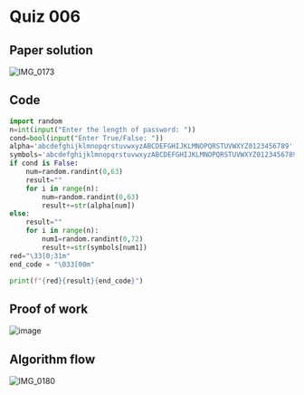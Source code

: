 # Quiz 006

## Paper solution
![IMG_0173](https://github.com/user-attachments/assets/c47ec6dc-bec7-4ac6-b228-d31a530a44c2)

## Code
```.py
import random
n=int(input("Enter the length of password: "))
cond=bool(input("Enter True/False: "))
alpha='abcdefghijklmnopqrstuvwxyzABCDEFGHIJKLMNOPQRSTUVWXYZ0123456789'
symbols='abcdefghijklmnopqrstuvwxyzABCDEFGHIJKLMNOPQRSTUVWXYZ0123456789!?#%*@$^()'
if cond is False:
    num=random.randint(0,63)
    result=""
    for i in range(n):
        num=random.randint(0,63)
        result+=str(alpha[num])
else:
    result=""
    for i in range(n):
        num1=random.randint(0,72)
        result+=str(symbols[num1])
red="\33[0;31m"
end_code = "\033[00m"

print(f"{red}{result}{end_code}")

```

## Proof of work
![image](https://github.com/user-attachments/assets/2d31b364-01b3-44f1-9552-6693bbd6dd43)



## Algorithm flow
![IMG_0180](https://github.com/user-attachments/assets/f72bf0b9-d79d-40f0-8008-7a34c559afdb)
